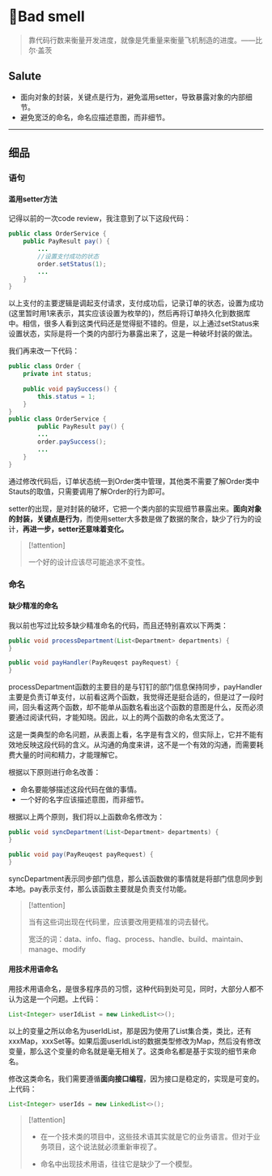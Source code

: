 # :shit: ​Bad smell

> 靠代码行数来衡量开发进度，就像是凭重量来衡量飞机制造的进度。——比尔·盖茨

## Salute

- 面向对象的封装，关键点是行为，避免滥用setter，导致暴露对象的内部细节。
- 避免宽泛的命名，命名应描述意图，而非细节。

------



## 细品

### 语句

#### 滥用setter方法

记得以前的一次code review，我注意到了以下这段代码：

```java
public class OrderService {
    public PayResult pay() {
        ...
        //设置支付成功的状态
        order.setStatus(1);
        ...
    }
}
```

以上支付的主要逻辑是调起支付请求，支付成功后，记录订单的状态，设置为成功(这里暂时用1来表示，其实应该设置为枚举的)，然后再将订单持久化到数据库中。相信，很多人看到这类代码还是觉得挺不错的。但是，以上通过setStatus来设置状态，实际是将一个类的内部行为暴露出来了，这是一种破坏封装的做法。

我们再来改一下代码：

```java
public class Order {
    private int status;
    
    public void paySuccess() {
        this.status = 1;
    }
}
public class OrderService {
        public PayResult pay() {
        ...
        order.paySuccess();
        ...
    }
}
```

通过修改代码后，订单状态统一到Order类中管理，其他类不需要了解Order类中Stauts的取值，只需要调用了解Order的行为即可。

setter的出现，是对封装的破坏，它把一个类内部的实现细节暴露出来。**面向对象的封装，关键点是行为**，而使用setter大多数是做了数据的聚合，缺少了行为的设计，**再进一步，setter还意味着变化。**

>[!attention]
>
>一个好的设计应该尽可能追求不变性。

###  命名

#### 缺少精准的命名

我以前也写过比较多缺少精准命名的代码，而且还特别喜欢以下两类：

```java
public void processDepartment(List<Department> departments) {
}

public void payHandler(PayReuqest payRequest) {
}
```

processDepartment函数的主要目的是与钉钉的部门信息保持同步，payHandler主要是负责订单支付，以前看这两个函数，我觉得还是挺合适的，但是过了一段时间，回头看这两个函数，却不能单从函数名看出这个函数的意图是什么，反而必须要通过阅读代码，才能知晓。因此，以上的两个函数的命名太宽泛了。

这是一类典型的命名问题，从表面上看，名字是有含义的，但实际上，它并不能有效地反映这段代码的含义。从沟通的角度来讲，这不是一个有效的沟通，而需要耗费大量的时间和精力，才能理解它。

根据以下原则进行命名改善：

- 命名要能够描述这段代码在做的事情。
- 一个好的名字应该描述意图，而非细节。

根据以上两个原则，我们将以上函数命名修改为：

```java
public void syncDepartment(List<Department> departments) {
}

public void pay(PayReuqest payRequest) {
}
```

syncDepartment表示同步部门信息，那么该函数做的事情就是将部门信息同步到本地。pay表示支付，那么该函数主要就是负责支付功能。

>[!attention]
>
>当有这些词出现在代码里，应该要改用更精准的词去替代。
>
>宽泛的词：data、info、flag、process、handle、build、maintain、manage、modify

#### 用技术用语命名

用技术用语命名，是很多程序员的习惯，这种代码到处可见，同时，大部分人都不认为这是一个问题。上代码：

```java
List<Integer> userIdList = new LinkedList<>();
```

以上的变量之所以命名为userIdList，那是因为使用了List集合类，类比，还有xxxMap，xxxSet等。如果后面userIdList的数据类型修改为Map，然后没有修改变量，那么这个变量的命名就是毫无相关了。这类命名都是基于实现的细节来命名。

修改这类命名，我们需要遵循**面向接口编程**，因为接口是稳定的，实现是可变的。上代码：

```java
List<Integer> userIds = new LinkedList<>();
```

>[!attention]
>
>- 在一个技术类的项目中，这些技术语其实就是它的业务语言。但对于业务项目，这个说法就必须重新审视了。
>
>- 命名中出现技术用语，往往它是缺少了一个模型。